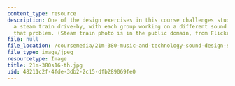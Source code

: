 ```yaml
---
content_type: resource
description: One of the design exercises in this course challenges students to synthesize
  a steam train drive-by, with each group working on a different sound related to
  that problem. (Steam train photo is in the public domain, from Flickr Commons <https://www.flickr.com/photos/state-records-nsw/2555504524/>)
file: null
file_location: /coursemedia/21m-380-music-and-technology-sound-design-spring-2016/48211c2f4fde3db22c15dfb289069fe0_21m-380s16-th.jpg
file_type: image/jpeg
resourcetype: Image
title: 21m-380s16-th.jpg
uid: 48211c2f-4fde-3db2-2c15-dfb289069fe0
---
```

